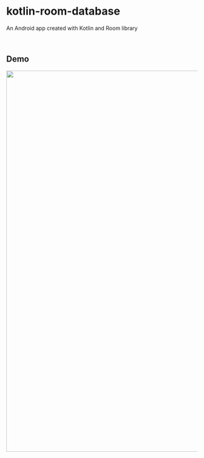 # kotlin-room-database

An Android app created with Kotlin and Room library

<br />

## Demo

<img src="https://s3.gifyu.com/images/kotlin-room.gif" height="1000px" />

<br />

